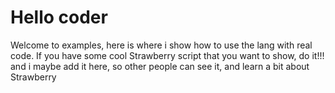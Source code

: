# Hello coder
Welcome to examples, here is where i show how to use the lang with real code.
If you have some cool Strawberry script that you want to show, do it!!!
and i maybe add it here, so other people can see it, and learn a bit about Strawberry